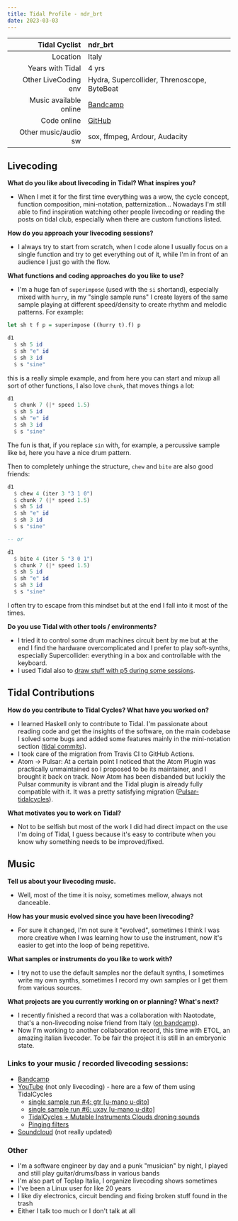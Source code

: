 ```yaml
---
title: Tidal Profile - ndr_brt
date: 2023-03-03
---
```


| Tidal Cyclist  |  ndr_brt   |
| --------:    | :---------- |
| Location | Italy |
| Years with Tidal | 4  yrs |
| Other LiveCoding env | Hydra, Supercollider, Threnoscope, ByteBeat |
| Music available online | [Bandcamp](https://umanoudito.bandcamp.com/) |
| Code online | [GitHub](https://github.com/ndr-brt/sc-adente) |
| Other music/audio sw | sox, ffmpeg, Ardour, Audacity |

## Livecoding  

**What do you like about livecoding in Tidal? What inspires you?**   
- When I met it for the first time everything was a wow, the cycle concept, function composition, mini-notation, patternization...
Nowadays I'm still able to find inspiration watching other people livecoding or reading the posts on tidal club, especially when there are custom functions listed.

**How do you approach your livecoding sessions?**  
- I always try to start from scratch, when I code alone I usually focus on a single function and try to get everything out of it, while I'm in front of an audience I just go with the flow.

**What functions and coding approaches do you like to use?**
- I'm a huge fan of `superimpose` (used with the `si` shortand), especially mixed with `hurry`, in my "single sample runs" I create layers of the same sample playing at different speed/density to create rhythm and melodic patterns.
For example:
```haskell
let sh t f p = superimpose ((hurry t).f) p

d1
  $ sh 5 id
  $ sh "e" id
  $ sh 3 id
  $ s "sine"
```

this is a really simple example, and from here you can start and mixup all sort of other functions, I also love `chunk`, that moves things a lot:
```haskell
d1
  $ chunk 7 (|* speed 1.5)
  $ sh 5 id
  $ sh "e" id
  $ sh 3 id
  $ s "sine"
```

The fun is that, if you replace `sin` with, for example, a percussive sample like `bd`, here you have a nice drum pattern.

Then to completely unhinge the structure, `chew` and `bite` are also good friends:
```haskell
d1
  $ chew 4 (iter 3 "3 1 0")
  $ chunk 7 (|* speed 1.5)
  $ sh 5 id
  $ sh "e" id
  $ sh 3 id
  $ s "sine"

-- or

d1
  $ bite 4 (iter 5 "3 0 1")
  $ chunk 7 (|* speed 1.5)
  $ sh 5 id
  $ sh "e" id
  $ sh 3 id
  $ s "sine"
```

I often try to escape from this mindset but at the end I fall into it most of the times.

**Do you use Tidal with other tools / environments?**
- I tried it to control some drum machines circuit bent by me but at the end I find the hardware overcomplicated and I prefer to play soft-synths, especially Supercollider: everything in a box and controllable with the keyboard.
- I used Tidal also to [draw stuff with p5 during some sessions](https://www.youtube.com/watch?v=lbUCSVC4GPs).

## Tidal Contributions  

**How do you contribute to Tidal Cycles? What have you worked on?**
- I learned Haskell only to contribute to Tidal. I'm passionate about reading code and get the insights of the software, on the main codebase I solved some bugs and added some features mainly in the mini-notation section ([tidal commits](https://github.com/tidalcycles/Tidal/commits?author=ndr-brt)).
- I took care of the migration from Travis CI to GitHub Actions.
- Atom -> Pulsar: At a certain point I noticed that the Atom Plugin was practically unmaintained so I proposed to be its maintainer, and I brought it back on track. Now Atom has been disbanded but luckily the Pulsar community is vibrant and the Tidal plugin is already fully compatible with it. It was a pretty satisfying migration ([Pulsar-tidalcycles](https://github.com/tidalcycles/pulsar-tidalcycles)).

**What motivates you to work on Tidal?**
- Not to be selfish but most of the work I did had direct impact on the use I'm doing of Tidal, I guess because it's easy to contribute when you know why something needs to be improved/fixed.


## Music  

**Tell us about your livecoding music.**
- Well, most of the time it is noisy, sometimes mellow, always not danceable.

**How has your music evolved since you have been livecoding?**
- For sure it changed, I'm not sure it "evolved", sometimes I think I was more creative when I was learning how to use the instrument, now it's easier to get into the loop of being repetitive.

**What samples or instruments do you like to work with?**
- I try not to use the default samples nor the default synths, I sometimes write my own synths, sometimes I record my own samples or I get them from various sources.  

**What projects are you currently working on or planning? What's next?**
- I recently finished a record that was a collaboration with Naotodate, that's a non-livecoding noise friend from Italy ([on bandcamp](https://umanoudito.bandcamp.com/album/a-letter-is-a-number-a-feeling-is-a-code)).
- Now I'm working to another collaboration record, this time with ETOL, an amazing italian livecoder. To be fair the project it is still in an embryonic state.


### Links to your music / recorded livecoding sessions:
- [Bandcamp](https://umanoudito.bandcamp.com/)
- [YouTube](https://www.youtube.com/@ndrbrt) (not only livecoding) - here are a few of them using TidalCycles
  - [single sample run #4: gtr [u-mano u-dito]](https://www.youtube.com/watch?v=XYk096aDOcU&t=54s)
  - [single sample run #6: uxay [u-mano u-dito]](https://www.youtube.com/watch?v=CrOfleUR5-c)
  - [TidalCycles + Mutable Instruments Clouds droning sounds](https://www.youtube.com/watch?v=Zk3ICtit3tM)
  - [Pinging filters](https://www.youtube.com/watch?v=3vUXVsh0ICY)
- [Soundcloud](https://soundcloud.com/umanoudito) (not really updated)

### Other  
- I'm a software engineer by day and a punk "musician" by night, I played and still play guitar/drums/bass in various bands
- I'm also part of Toplap Italia, I organize livecoding shows sometimes
- I've been a Linux user for like 20 years
- I like diy electronics, circuit bending and fixing broken stuff found in the trash
- Either I talk too much or I don't talk at all
